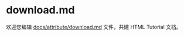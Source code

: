 download.md
===

欢迎您编辑 <a target="__blank" href="https://github.com/jaywcjlove/html-tutorial/blob/main/docs/attribute/download.md">docs/attribute/download.md</a> 文件，共建 HTML Tutorial 文档。